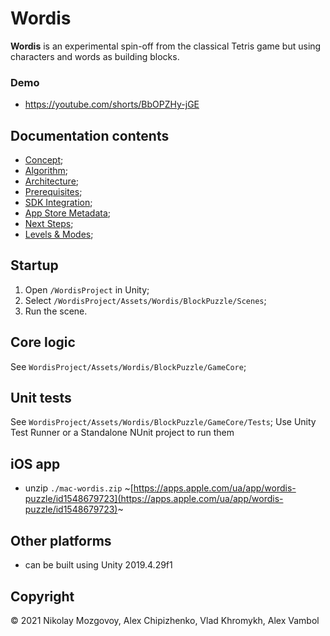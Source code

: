 # Wordis

<b>Wordis</b> is an experimental spin-off from the classical Tetris game but using characters and words as building blocks.
### Demo
- https://youtube.com/shorts/BbOPZHy-jGE
## Documentation contents
- [Concept](docs/concept.md);
- [Algorithm](docs/algorithm.md);
- [Architecture](docs/architecture.md);
- [Prerequisites](docs/prerequisites.md);
- [SDK Integration](docs/SDK_Integration.pdf);
- [App Store Metadata](docs/appstore-metadata.md);
- [Next Steps](docs/next-steps.md);
- [Levels & Modes](docs/levels.md);

## Startup

1. Open `/WordisProject` in Unity;
2. Select `/WordisProject/Assets/Wordis/BlockPuzzle/Scenes`;
3. Run the scene.

## Core logic
See `WordisProject/Assets/Wordis/BlockPuzzle/GameCore`;

## Unit tests
See `WordisProject/Assets/Wordis/BlockPuzzle/GameCore/Tests`;
Use Unity Test Runner or a Standalone NUnit project to run them

## iOS app
- unzip `./mac-wordis.zip`
~[https://apps.apple.com/ua/app/wordis-puzzle/id1548679723](https://apps.apple.com/ua/app/wordis-puzzle/id1548679723)~

## Other platforms
- can be built using Unity 2019.4.29f1

## Copyright
© 2021 Nikolay Mozgovoy, Alex Chipizhenko, Vlad Khromykh, Alex Vambol
